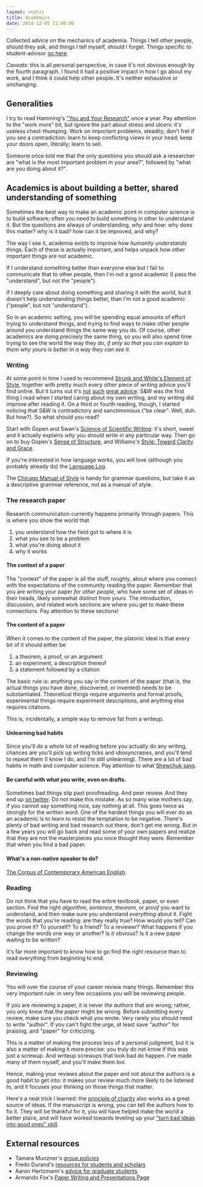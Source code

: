 ```yaml
---
layout: static
title: Academics
date: 2014-12-05 11:00:00
---
```


Collected advice on the mechanics of academia. Things I tell other people,
should they ask, and things I tell myself, should I forget. Things
specific to student-advisor [go here](students.html).

*Caveats*: this is all personal perspective, in case it's not
obvious enough by the fourth paragraph. I found it
had a positive impact in how I go about my work, and I think it
could help other people. It's neither exhaustive or
unchanging. 

## Generalities

I try to read Hamming's
["You and Your Research"](http://www.cs.virginia.edu/~robins/YouAndYourResearch.html)
once a year. Pay attention to the "work more" bit, but ignore the part
about stress and ulcers: it's useless chest-thumping. Work on
important problems, steadily; don't fret if you see a contradiction:
learn to keep conflicting views in your head; keep your doors open,
literally; learn to sell.

Someone once told me that the only questions you should ask a
researcher are "what is the most important problem in your area?",
followed by "what are you doing about it?".


## Academics is about building a better, shared understanding of something

Sometimes the best way to make an academic point in computer science
is to build software; often you need to build something in other to
understand it. But the questions are always of understanding, *why*
and *how*: why does this matter? why is it bad? how can it be
improved, and why?

The way I see it, academia exists to improve how *humanity*
*understands* things. Each of these is actually important, and helps
unpack how other important things are not academic.

If I understand something better than everyone else but I fail to
communicate that to other people, then I'm not a good academic (I pass
the "understand", but not the "people").

If I deeply care about doing something and sharing it with the world,
but it doesn't help understanding things better, than I'm not a good
academic ("people", but not "understand").

So in an academic setting, you will be spending equal amounts of
effort trying to understand things, and trying to find ways to make
other people around you understand things the same way you do. Of
course, other academics are doing precisely the same thing, so you
will also spend time trying to see the world the way they do, *if only
so that you can explain to them why yours is better in a way they can
see it*.

### Writing

At some point in time I used to recommend
[Strunk and White's Element of Style](http://www.powells.com/biblio/17-9780205309023-9),
together with pretty much every other piece of writing advice you'll
find online. But it turns out it's
[not](http://chronicle.com/article/50-Years-of-Stupid-Grammar/25497)
[such](http://languagelog.ldc.upenn.edu/nll/?p=1498) [great advice](http://languagelog.ldc.upenn.edu/nll/?p=2235). S&W was the
first thing I read when I started caring about my own writing, and my
writing did improve after reading it. On a third or fourth
reading, though, I started noticing that S&W is contradictory and
sanctimonious ("be clear". Well, duh. But how?). So what should you
read?

Start with Gopen and Swan's
[Science of Scientific Writing](http://engineering.missouri.edu/civil/files/science-of-writing.pdf):
it's short, sweet and it actually explains *why* you should write in
any particular way. Then go on to buy Gopen's
[Sense of Structure](http://www.powells.com/biblio/62-9780205296323-1),
and Williams's
[Style: Toward Clarity and Grace](http://www.amazon.com/Style-Clarity-Chicago-Writing-Publishing/dp/0226899152).

If you're interested in how language works, you will love
(although you probably already do) the
[Language Log](http://languagelog.ldc.upenn.edu/).

The
[Chicago Manual of Style](http://www.powells.com/biblio/1-9780226104201-8)
is handy for grammar questions, but take it as a descriptive grammar
reference, not as a manual of style.


### The research paper

Research communication currently happens primarily through
papers. This is where you show the world that 

1. you understand how the field got to where it is
2. what you see to be a problem
3. what you're doing about it
4. why it works

#### The context of a paper

The "context" of the paper is all the stuff, roughly, about where you
connect with the expectations of the community reading the paper.
Remember that you are writing your paper *for other people*, who have
some set of ideas in their heads, likely somewhat distinct from
yours. The introduction, discussion, and related work sections are
where you get to make these connections. Pay attention to these
sections!

#### The content of a paper

When it comes to the content of the paper, the platonic ideal is
that every bit of it should either be 

1. a theorem, a proof, or an argument
2. an experiment, a description thereof
3. a statement followed by a citation

The basic rule is: anything you say in the content of the paper (that
is, the actual things you have done, discovered, or invented) needs to
be substantiated. Theoretical things require arguments and formal
proofs, experimental things require experiment descriptions, and
anything else requires citations.

This is, incidentally, a simple way to remove fat from a writeup.

#### Unlearning bad habits

Since you'll do a whole lot of reading before you actually do any
writing, chances are you'll pick up writing ticks and idiosyncrasies,
and you'll tend to repeat them (I know I do, and I'm still
unlearning). There are a lot of bad habits in math and computer
science. Pay attention to what [Shewchuk says](http://www.cs.cmu.edu/~jrs/sins.html).

#### Be careful with what you write, even on drafts.

Sometimes bad things slip past proofreading. And peer review. And they
end up
[on twitter](https://twitter.com/davidjayharris/status/531927801037729792). Do
not make this mistake. As so many wise mothers say, if you cannot say
something nice, say nothing at all. This goes twice as strongly for
the written word. One of the hardest things you will ever do as an
academic is to learn to resist the temptation to be negative. There's
plenty of bad writing and bad research out there, don't get me
wrong. But in a few years you will go back and read some of your own
papers and realize that they are not the masterpieces you once
thought they were. Remember that when you find a bad paper.

#### What's a non-native speaker to do?

[The Corpus of Contemporary American English](http://corpus.byu.edu/coca/).

### Reading

Do not think that you have to read the entire textbook, paper, or
even section. Find the right *algorithm*, *sentence*, *theorem*, or *proof*
you want to understand, and then make sure you understand *everything*
about it. 
Fight the words that you're reading: are they really true? How would you tell?
Can you prove it? To yourself? To a friend? To a reviewer?
What happens if you change the words one way or another? Is it
obvious? Is it a new paper waiting to be written?

It's far more important to know how to go find the right resource than
to read everything from beginning to end.

### Reviewing

You will over the course of your career review many things. Remember
this very important rule: in very few occasions you will be reviewing
people.

If you are reviewing a paper, it is never *the authors* that are
wrong; rather, you only know that the *paper* might be wrong. Before
submitting every review, make sure you check what you wrote. Very
rarely you should need to write "author". If you can't fight the urge,
at least save "author" for praising, and "paper" for criticizing.

This is a matter of making the process less of a personal judgment,
but it is also a matter of making it more precise: you truly do not
know if this was just a screwup. And writeup screwups that look bad
do happen. I've made many of them myself, and you'll make them too.

Hence, making your reviews about the paper and not about the authors
is a good habit to get into: it makes your review much more likely to
be listened to, and it focuses your thinking on those things that
matter. 

Here's a neat trick I learned: the
[principle of charity](http://en.wikipedia.org/wiki/Principle_of_charity)
also works as a great source of ideas. If the manuscript is wrong, you
can tell the authors how to fix it. They will be thankful for it, you
will have helped make the world a better place, and will have worked
towards leveling up your
["turn bad ideas into good ones" skill](http://xkcd.com/189/).

## External resources

* Tamara Munzner's [group policies](http://www.cs.ubc.ca/~tmm/policy.txt)
* Fredo Durand's
  [resources for students and scholars](http://people.csail.mit.edu/fredo/student.html)
* Aaron Hertzmann's
  [advice for graduate students](http://www.dgp.toronto.edu/~hertzman/advice/)
* Armando Fox's [Paper Writing and Presentations Page](http://www.eecs.berkeley.edu/~fox/paper_writing.html)
